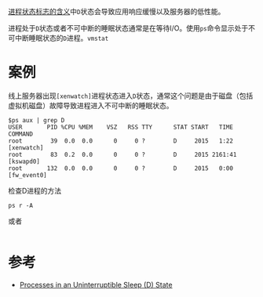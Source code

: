[进程状态标志的含义](process_stat_indicates)中`D`状态会导致应用响应缓慢以及服务器的低性能。

进程处于`D`状态或者不可中断的睡眠状态通常是在等待I/O。使用`ps`命令显示处于不可中断睡眠状态的`D`进程。`vmstat`

# 案例

线上服务器出现`[xenwatch]`进程状态进入`D`状态，通常这个问题是由于磁盘（包括虚拟机磁盘）故障导致进程进入不可中断的睡眠状态。

```
$ps aux | grep D
USER       PID %CPU %MEM    VSZ   RSS TTY      STAT START   TIME COMMAND
root        39  0.0  0.0      0     0 ?        D     2015   1:22 [xenwatch]
root        83  0.2  0.0      0     0 ?        D     2015 2161:41 [kswapd0]
root       132  0.0  0.0      0     0 ?        D     2015   0:00 [fw_event0]
```

检查D进程的方法

```
ps r -A
```

或者

```

```

# 参考

* [Processes in an Uninterruptible Sleep (D) State](https://www.novell.com/support/kb/doc.php?id=7002725)